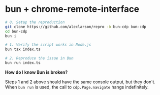 # bun + chrome-remote-interface

```sh
# 0. Setup the reproduction
git clone https://github.com/aleclarson/repro -b bun-cdp bun-cdp
cd bun-cdp
bun i

# 1. Verify the script works in Node.js
bun tsx index.ts

# 2. Reproduce the issue in Bun
bun run index.ts
```

**How do I know Bun is broken?**

Steps 1 and 2 above should have the same console output, but they don't. When `bun run` is used, the call to `cdp.Page.navigate` hangs indefinitely.
